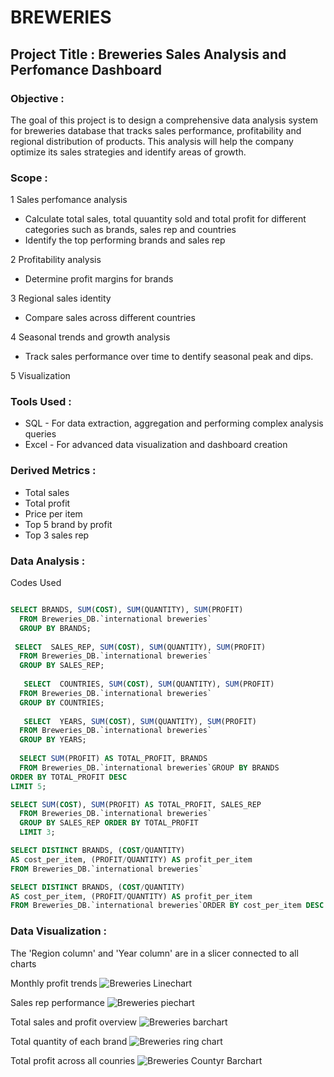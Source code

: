# BREWERIES

## Project Title : Breweries Sales Analysis and Perfomance Dashboard

### Objective : 
The goal of this project is to design a comprehensive data analysis system for breweries database that tracks sales performance, profitability and regional distribution of products. This analysis will help the company optimize its sales strategies and identify areas of growth.

### Scope :
1 Sales perfomance analysis
 - Calculate total sales, total quuantity sold and total profit for different categories such as brands, sales rep and countries
 - Identify the top performing brands and sales rep
   
2 Profitability analysis
 - Determine profit margins for brands
   
3 Regional sales identity
 - Compare sales across different countries
   
4 Seasonal trends and growth analysis
 - Track sales performance over time to dentify seasonal peak and dips.

5 Visualization

### Tools Used :
- SQL - For data extraction, aggregation and performing complex analysis queries
- Excel - For advanced data visualization and dashboard creation

### Derived Metrics :
- Total sales
- Total profit
- Price per item
- Top 5 brand by profit
- Top 3 sales rep
  

### Data Analysis :
Codes Used
```SQL

SELECT BRANDS, SUM(COST), SUM(QUANTITY), SUM(PROFIT) 
  FROM Breweries_DB.`international breweries`
  GROUP BY BRANDS;
  
 SELECT  SALES_REP, SUM(COST), SUM(QUANTITY), SUM(PROFIT)
  FROM Breweries_DB.`international breweries`
  GROUP BY SALES_REP; 
  
   SELECT  COUNTRIES, SUM(COST), SUM(QUANTITY), SUM(PROFIT)
  FROM Breweries_DB.`international breweries`
  GROUP BY COUNTRIES; 
  
   SELECT  YEARS, SUM(COST), SUM(QUANTITY), SUM(PROFIT)
  FROM Breweries_DB.`international breweries`
  GROUP BY YEARS; 
  
  SELECT SUM(PROFIT) AS TOTAL_PROFIT, BRANDS 
  FROM Breweries_DB.`international breweries`GROUP BY BRANDS
ORDER BY TOTAL_PROFIT DESC 
LIMIT 5;

SELECT SUM(COST), SUM(PROFIT) AS TOTAL_PROFIT, SALES_REP
  FROM Breweries_DB.`international breweries`
  GROUP BY SALES_REP ORDER BY TOTAL_PROFIT
  LIMIT 3; 

SELECT DISTINCT BRANDS, (COST/QUANTITY) 
AS cost_per_item, (PROFIT/QUANTITY) AS profit_per_item 
FROM Breweries_DB.`international breweries`

SELECT DISTINCT BRANDS, (COST/QUANTITY) 
AS cost_per_item, (PROFIT/QUANTITY) AS profit_per_item 
FROM Breweries_DB.`international breweries`ORDER BY cost_per_item DESC LIMIT 2;
```
### Data Visualization :

The 'Region column' and 'Year column' are in a slicer connected to all charts

Monthly profit trends
![Breweries Linechart](https://github.com/user-attachments/assets/3b6a92e5-f4c9-4c5b-8f52-1523208dd883)


Sales rep performance
![Breweries piechart](https://github.com/user-attachments/assets/c50b351c-5fb0-4982-ba77-1ba548383495)


Total sales and profit overview
![Breweries barchart](https://github.com/user-attachments/assets/47128856-3cda-4a37-869e-e57a94ee8354)


Total quantity of each brand
![Breweries ring chart](https://github.com/user-attachments/assets/d97e885b-ee48-428f-a637-821acfc89006)


Total profit across all counries
![Breweries Countyr Barchart](https://github.com/user-attachments/assets/cc9d3f00-89c8-40d4-b665-6761fdaa6fa4)


